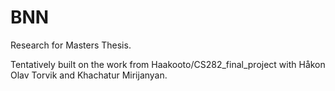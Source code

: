# BNN
Research for Masters Thesis.

Tentatively built on the work from Haakooto/CS282_final_project with Håkon Olav Torvik and Khachatur Mirijanyan.
